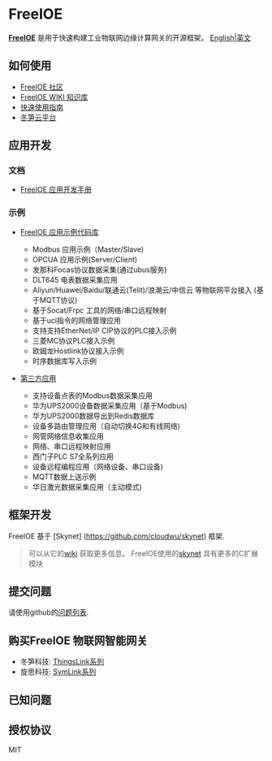 # FreeIOE

**[FreeIOE](http://freeioe.org)** 是用于快速构建工业物联网边缘计算网关的开源框架。 [English|英文](/README.md)

## 如何使用

* [FreeIOE 社区](http://freeioe.org)
* [FreeIOE WIKI 知识库](http://wiki.freeioe.org)
* [快速使用指南](http://help.cloud.thingsroot.com/quick_start/)
* [冬笋云平台](http://cloud.thingsroot.com)

## 应用开发

### 文档

* [FreeIOE 应用开发手册](https://freeioe.gitbook.io/doc/)

### 示例

* [FreeIOE 应用示例代码库](https://github.com/freeioe/freeioe_example_apps)
  * Modbus 应用示例（Master/Slave)
  * OPCUA 应用示例(Server/Client)
  * 发那科Focas协议数据采集(通过ubus服务)
  * DLT645 电表数据采集应用
  * Aliyun/Huawei/Baidu/联通云(Telit)/浪潮云/中信云 等物联网平台接入 (基于MQTT协议)
  * 基于Socat/Frpc 工具的网络/串口远程映射
  * 基于uci指令的网络管理应用
  * 支持支持EtherNet/IP CIP协议的PLC接入示例
  * 三菱MC协议PLC接入示例
  * 欧姆龙Hostlink协议接入示例
  * 时序数据库写入示例

* [第三方应用](https://github.com/viccom/myfreeioe_apps)
  * 支持设备点表的Modbus数据采集应用
  * 华为UPS2000设备数据采集应用（基于Modbus)
  * 华为UPS2000数据导出到Redis数据库
  * 设备多路由管理应用（自动切换4G和有线网络)
  * 网管网络信息收集应用
  * 网络、串口远程映射应用
  * 西门子PLC S7全系列应用
  * 设备远程编程应用（网络设备、串口设备)
  * MQTT数据上送示例
  * 华日激光数据采集应用（主动模式)

## 框架开发

FreeIOE 基于 [Skynet] (https://github.com/cloudwu/skynet) 框架.

> 可以从它的[wiki](https://github.com/cloudwu/skynet/wiki) 获取更多信息。
> FreeIOE使用的[skynet](https://github.com/srdgame/skynet) 具有更多的C扩展模块

## 提交问题

请使用github的[问题列表](https://github.com/freeioe/freeioe/issues).

## 购买FreeIOE 物联网智能网关

* 冬笋科技: [ThingsLink系列](https://www.thingsroot.com/product/)
* 旋思科技: [SymLink系列](http://www.symid.com/)

## 已知问题

## 授权协议

MIT
